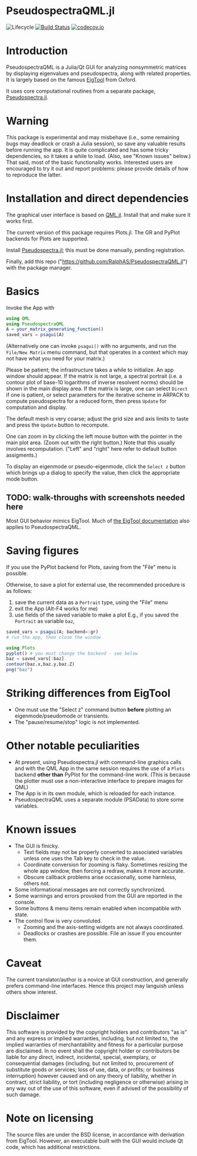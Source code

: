 # PseudospectraQML.jl

![Lifecycle](https://img.shields.io/badge/lifecycle-experimental-orange.svg)<!--
![Lifecycle](https://img.shields.io/badge/lifecycle-maturing-blue.svg)
![Lifecycle](https://img.shields.io/badge/lifecycle-stable-green.svg)
![Lifecycle](https://img.shields.io/badge/lifecycle-retired-orange.svg)
![Lifecycle](https://img.shields.io/badge/lifecycle-archived-red.svg)
![Lifecycle](https://img.shields.io/badge/lifecycle-dormant-blue.svg) -->
[![Build Status](https://travis-ci.org/RalphAS/PseudospectraQML.jl.svg?branch=master)](https://travis-ci.org/RalphAS/PseudospectraQML.jl)
[![codecov.io](http://codecov.io/github/RalphAS/PseudospectraQML.jl/coverage.svg?branch=master)](http://codecov.io/github/RalphAS/PseudospectraQML.jl?branch=master)
<!--
[![Documentation](https://img.shields.io/badge/docs-stable-blue.svg)](https://RalphAS.github.io/PseudospectraQML.jl/stable)
[![Documentation](https://img.shields.io/badge/docs-master-blue.svg)](https://RalphAS.github.io/PseudospectraQML.jl/dev)
-->

# Introduction

PseudospectraQML is a Julia/Qt GUI for analyzing nonsymmetric matrices by
displaying eigenvalues and pseudospectra, along with related properties.
It is largely based on the famous
[EigTool](http://www.cs.ox.ac.uk/pseudospectra/eigtool/) from Oxford.

It uses core computational routines from a separate package,
[Pseudospectra.jl](https://github.com/RalphAS/Pseudospectra.jl).


# Warning

This package is experimental and may misbehave (i.e., some remaining
bugs may deadlock or crash a Julia session), so save any valuable
results before running the app.  It is quite complicated and has some
tricky dependencies, so it takes a while to load. (Also, see "Known issues"
below.) That said, most of the basic functionality works.
Interested users are encouraged to try it out and report problems:
please provide details of how to reproduce the latter.

# Installation and direct dependencies

The graphical user interface is based on [QML.jl](https://github.com/barche/QML.jl).
Install that and make sure it works first.

The current version of this package requires Plots.jl. The GR and PyPlot
backends for Plots are supported.

Install [Pseudospectra.jl](https://github.com/RalphAS/Pseudospectra.jl); this
must be done manually, pending registration.

Finally, add this repo ("https://github.com/RalphAS/PseudospectraQML.jl")
with the package manager.

# Basics
Invoke the App with

```julia
using QML
using PseudospectraQML
A = your_matrix_generating_function()
saved_vars = psagui(A)
```

(Alternatively one can invoke `psagui()` with no arguments, and
run the `File/New Matrix` menu command, but that operates in a
context which may not have what you need for your matrix.)

Please be patient; the infrastructure takes a while to initialize.
An app window should appear. If the matrix is not large, a spectral portrait
(i.e. a contour plot of base-10 logarithms of inverse resolvent norms) should
be shown in the main display area. If the matrix is large, one can
select `Direct` if one is patient, or select parameters for the
iterative scheme in ARPACK to compute pseudospectra for a reduced
form, then press `Update` for computation and display.

The default mesh is very coarse; adjust the grid size and axis limits to
taste and press the `Update` button to recompute.

One can zoom in by clicking the left mouse button with the pointer in the
main plot area. (Zoom out with the right button.) Note that this usually
involves recomputation. ("Left" and "right" here refer to default button
assigments.)

To display an eigenmode or pseudo-eigenmode, click the `Select z` button
which brings up a dialog to specify the value, then click
the appropriate mode button.

## TODO: walk-throughs with screenshots needed here

Most GUI behavior mimics EigTool.
Much of [the EigTool documentation](http://www.cs.ox.ac.uk/pseudospectra/eigtool/documentation/index.html)
also applies to PseudospectraQML.

# Saving figures
If you use the PyPlot backend for Plots, saving from the "File" menu is possible.

Otherwise, to save a plot for external use, the recommended procedure is as follows:
1. save the current data as a `Portrait` type, using the "File" menu
2. exit the App (Alt-F4 works for me)
3. use fields of the saved variable to make a plot
E.g., if you saved the `Portrait` as variable `baz`,
```julia
saved_vars = psagui(A; backend=:gr)
# run the app, then close the window

using Plots
pyplot() # you must change the backend - see below
baz = saved_vars[:baz]
contour(baz.x,baz.y,baz.Z)
png("baz")
```

# Striking differences from EigTool
* One must use the "Select z" command button **before** plotting an
  eigenmode/pseudomode or transients.
* The "pause/resume/stop" logic is not implemented.

# Other notable peculiarities
* At present, using Pseudospectra.jl with command-line graphics calls
  and with the QML App in the same session requires the
  use of a `Plots` backend **other than** PyPlot for the command-line work.
  (This is because the plotter must use a
  non-interactive interface to prepare images for QML)
* The App is in its own module, which is reloaded for each instance.
* PseudospectraQML uses a separate module (PSAData) to store
  some variables.

# Known issues
* The GUI is finicky.
  * Text fields may not be properly converted to associated variables unless
    one uses the Tab key to check in the value.
  * Coordinate conversion for zooming is flaky. Sometimes resizing the
    whole app window, then forcing a redraw, makes it more accurate.
  * Obscure callback problems arise occasionally, some harmless,
	others not.
* Some informational messages are not correctly synchronized.
* Some warnings and errors provoked from the GUI are reported in the console.
* Some buttons & menu items remain enabled when incompatible with state.
* The control flow is very convoluted.
  * Zooming and the axis-setting widgets are not always coordinated.
  * Deadlocks or crashes are possible. File an issue if you encounter them.

# Caveat
The current translator/author is a novice at GUI construction, and generally
prefers command-line interfaces. Hence this project may languish
unless others show interest.

# Disclaimer
This software is provided by the copyright holders and contributors "as is" and
any express or implied warranties, including, but not limited to, the implied
warranties of merchantability and fitness for a particular purpose are
disclaimed. In no event shall the copyright holder or contributors be liable for
any direct, indirect, incidental, special, exemplary, or consequential damages
(including, but not limited to, procurement of substitute goods or services;
loss of use, data, or profits; or business interruption) however caused and
on any theory of liability, whether in contract, strict liability, or tort
(including negligence or otherwise) arising in any way out of the use of this
software, even if advised of the possibility of such damage.

# Note on licensing
The source files are under the BSD license, in accordance with derivation
from EigTool. However, an executable built with the GUI
would include Qt code, which has additional restrictions.
